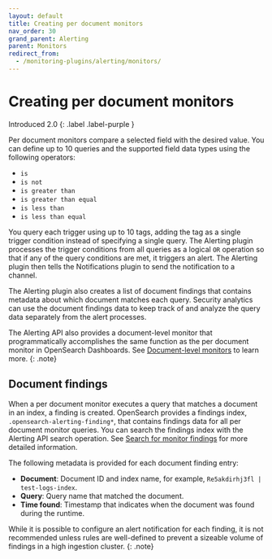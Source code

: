 ```yaml
---
layout: default
title: Creating per document monitors
nav_order: 30
grand_parent: Alerting
parent: Monitors
redirect_from:
  - /monitoring-plugins/alerting/monitors/
---
```


# Creating per document monitors

Introduced 2.0
{: .label .label-purple }

Per document monitors compare a selected field with the desired value. You can define up to 10 queries and the supported field data types using the following operators:

- `is` 
- `is not`
- `is greater than`
- `is greater than equal`
- `is less than`
- `is less than equal`

You query each trigger using up to 10 tags, adding the tag as a single trigger condition instead of specifying a single query. The Alerting plugin processes the trigger conditions from all queries as a logical `OR` operation so that if any of the query conditions are met, it triggers an alert. The Alerting plugin then tells the Notifications plugin to send the notification to a channel.

The Alerting plugin also creates a list of document findings that contains metadata about which document matches each query. Security analytics can use the document findings data to keep track of and analyze the query data separately from the alert processes.

The Alerting API also provides a document-level monitor that programmatically accomplishes the same function as the per document monitor in OpenSearch Dashboards. See [Document-level monitors]({{site.url}}{{site.baseurl}}/monitoring-plugins/alerting/api/#document-level-monitors/) to learn more.
{: .note}

## Document findings

When a per document monitor executes a query that matches a document in an index, a finding is created. OpenSearch provides a findings index, `.opensearch-alerting-finding*`, that contains findings data for all per document monitor queries. You can search the findings index with the Alerting API search operation. See [Search for monitor findings]({{site.url}}{{site.baseurl}}/monitoring-plugins/alerting/api/#search-for-monitor-findings/) for more detailed information.

The following metadata is provided for each document finding entry:

* **Document**: Document ID and index name, for example, `Re5akdirhj3fl | test-logs-index`.
* **Query**: Query name that matched the document.
* **Time found**: Timestamp that indicates when the document was found during the runtime.

While it is possible to configure an alert notification for each finding, it is not recommended unless rules are well-defined to prevent a sizeable volume of findings in a high ingestion cluster.
{: .note}
